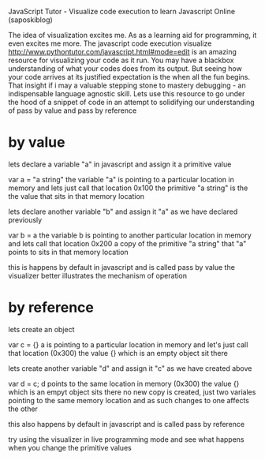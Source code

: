 JavaScript Tutor - Visualize code execution to learn Javascript Online (saposkiblog)

The idea of visualization excites me. As as a learning aid for programming, it even excites me more. The javascript code execution visualize http://www.pythontutor.com/javascript.html#mode=edit is an amazing resource for visualizing your code as it run. You may have a blackbox understanding of what your codes does from its output. But seeing how your code arrives at its justified expectation is the when all the fun begins. That insight if i may a valuable stepping stone to mastery debugging - an indispensable language agnostic skill.  Lets use this resource to go under the hood of a snippet of code in an attempt to solidifying our understanding of pass by value and pass by reference

# by value
lets declare a variable "a" in javascript and assign it a primitive value

var a = "a string"
the variable "a" is pointing to a particular location in memory and lets just call that location 0x100
the primitive "a string" is the the value that sits in that memory location

lets declare another variable "b" and assign it "a" as we have declared previously

var b = a
the variable b is pointing to another particular location in memory and lets call that location 0x200
a copy of the primitive "a string" that "a" points to sits in that memory location

this is happens by default in javascript and is called pass by value
the visualizer better illustrates the mechanism of operation

# by reference
lets create an object

var c = {}
a is pointing to a particular location in memory and let's just call that location (0x300)
the value {} which is an empty object sit there

lets create another variable "d" and assign it "c" as we have created above

var d = c;
d points to the same location in memory (0x300)
the value {} which is an empyt object sits there
no new copy is created, just two variales pointing to the same memory location and as such changes to one affects the other

this also happens by default in javascript and is called pass by reference


try using the visualizer in live programming mode and see what happens when you change the primitive values
